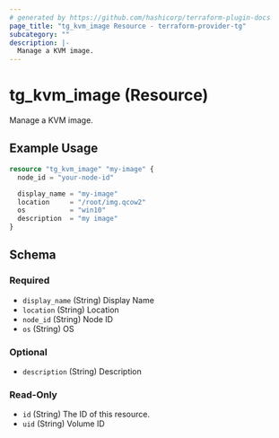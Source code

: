 ```yaml
---
# generated by https://github.com/hashicorp/terraform-plugin-docs
page_title: "tg_kvm_image Resource - terraform-provider-tg"
subcategory: ""
description: |-
  Manage a KVM image.
---
```


# tg_kvm_image (Resource)

Manage a KVM image.

## Example Usage

```terraform
resource "tg_kvm_image" "my-image" {
  node_id = "your-node-id"

  display_name = "my-image"
  location     = "/root/img.qcow2"
  os           = "win10"
  description  = "my image"
}
```

<!-- schema generated by tfplugindocs -->
## Schema

### Required

- `display_name` (String) Display Name
- `location` (String) Location
- `node_id` (String) Node ID
- `os` (String) OS

### Optional

- `description` (String) Description

### Read-Only

- `id` (String) The ID of this resource.
- `uid` (String) Volume ID


